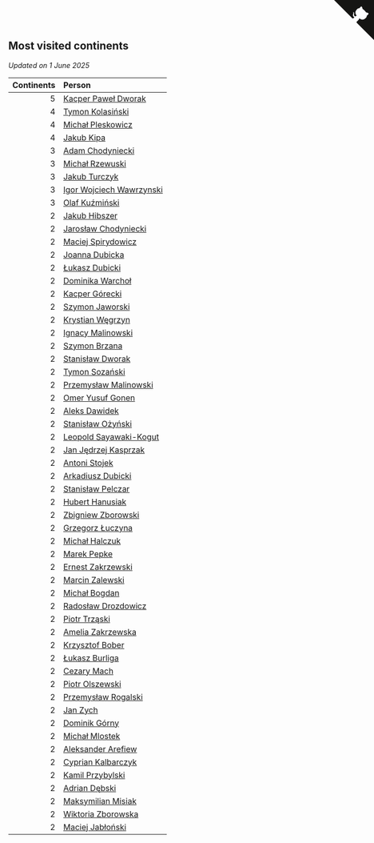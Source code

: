 ## Most visited continents

*Updated on  1 June 2025*

| Continents | Person |
| ---: | :--- |
| 5 | [Kacper Paweł Dworak](https://www.worldcubeassociation.org/persons/2020DWOR01) |
| 4 | [Tymon Kolasiński](https://www.worldcubeassociation.org/persons/2016KOLA02) |
| 4 | [Michał Pleskowicz](https://www.worldcubeassociation.org/persons/2009PLES01) |
| 4 | [Jakub Kipa](https://www.worldcubeassociation.org/persons/2010KIPA01) |
| 3 | [Adam Chodyniecki](https://www.worldcubeassociation.org/persons/2017CHOD02) |
| 3 | [Michał Rzewuski](https://www.worldcubeassociation.org/persons/2014RZEW01) |
| 3 | [Jakub Turczyk](https://www.worldcubeassociation.org/persons/2022TURC02) |
| 3 | [Igor Wojciech Wawrzynski](https://www.worldcubeassociation.org/persons/2019WAWR01) |
| 3 | [Olaf Kuźmiński](https://www.worldcubeassociation.org/persons/2018KUZM02) |
| 2 | [Jakub Hibszer](https://www.worldcubeassociation.org/persons/2018HIBS01) |
| 2 | [Jarosław Chodyniecki](https://www.worldcubeassociation.org/persons/2018CHOD01) |
| 2 | [Maciej Spirydowicz](https://www.worldcubeassociation.org/persons/2020SPIR01) |
| 2 | [Joanna Dubicka](https://www.worldcubeassociation.org/persons/2018DUBI04) |
| 2 | [Łukasz Dubicki](https://www.worldcubeassociation.org/persons/2018DUBI01) |
| 2 | [Dominika Warchoł](https://www.worldcubeassociation.org/persons/2021WARC01) |
| 2 | [Kacper Górecki](https://www.worldcubeassociation.org/persons/2021GORE01) |
| 2 | [Szymon Jaworski](https://www.worldcubeassociation.org/persons/2021JAWO01) |
| 2 | [Krystian Węgrzyn](https://www.worldcubeassociation.org/persons/2021WEGR01) |
| 2 | [Ignacy Malinowski](https://www.worldcubeassociation.org/persons/2021MALI02) |
| 2 | [Szymon Brzana](https://www.worldcubeassociation.org/persons/2017BRZA01) |
| 2 | [Stanisław Dworak](https://www.worldcubeassociation.org/persons/2021DWOR01) |
| 2 | [Tymon Sozański](https://www.worldcubeassociation.org/persons/2022SOZA01) |
| 2 | [Przemysław Malinowski](https://www.worldcubeassociation.org/persons/2022MALI01) |
| 2 | [Omer Yusuf Gonen](https://www.worldcubeassociation.org/persons/2022GONE01) |
| 2 | [Aleks Dawidek](https://www.worldcubeassociation.org/persons/2022DAWI01) |
| 2 | [Stanisław Ożyński](https://www.worldcubeassociation.org/persons/2022OZYN01) |
| 2 | [Leopold Sayawaki-Kogut](https://www.worldcubeassociation.org/persons/2022SAYA01) |
| 2 | [Jan Jędrzej Kasprzak](https://www.worldcubeassociation.org/persons/2022KASP03) |
| 2 | [Antoni Stojek](https://www.worldcubeassociation.org/persons/2022STOJ03) |
| 2 | [Arkadiusz Dubicki](https://www.worldcubeassociation.org/persons/2023DUBI01) |
| 2 | [Stanisław Pelczar](https://www.worldcubeassociation.org/persons/2023PELC01) |
| 2 | [Hubert Hanusiak](https://www.worldcubeassociation.org/persons/2013HANU01) |
| 2 | [Zbigniew Zborowski](https://www.worldcubeassociation.org/persons/2003ZBOR02) |
| 2 | [Grzegorz Łuczyna](https://www.worldcubeassociation.org/persons/2005LUCZ01) |
| 2 | [Michał Halczuk](https://www.worldcubeassociation.org/persons/2006HALC01) |
| 2 | [Marek Pepke](https://www.worldcubeassociation.org/persons/2008PEPK01) |
| 2 | [Ernest Zakrzewski](https://www.worldcubeassociation.org/persons/2011ZAKR01) |
| 2 | [Marcin Zalewski](https://www.worldcubeassociation.org/persons/2011ZALE02) |
| 2 | [Michał Bogdan](https://www.worldcubeassociation.org/persons/2012BOGD01) |
| 2 | [Radosław Drozdowicz](https://www.worldcubeassociation.org/persons/2012DROZ02) |
| 2 | [Piotr Trząski](https://www.worldcubeassociation.org/persons/2012TRZA01) |
| 2 | [Amelia Zakrzewska](https://www.worldcubeassociation.org/persons/2012ZAKR01) |
| 2 | [Krzysztof Bober](https://www.worldcubeassociation.org/persons/2013BOBE01) |
| 2 | [Łukasz Burliga](https://www.worldcubeassociation.org/persons/2013BURL01) |
| 2 | [Cezary Mach](https://www.worldcubeassociation.org/persons/2018MACH04) |
| 2 | [Piotr Olszewski](https://www.worldcubeassociation.org/persons/2013OLSZ02) |
| 2 | [Przemysław Rogalski](https://www.worldcubeassociation.org/persons/2013ROGA02) |
| 2 | [Jan Zych](https://www.worldcubeassociation.org/persons/2014ZYCH01) |
| 2 | [Dominik Górny](https://www.worldcubeassociation.org/persons/2015GORN01) |
| 2 | [Michał Mlostek](https://www.worldcubeassociation.org/persons/2015MLOS01) |
| 2 | [Aleksander Arefiew](https://www.worldcubeassociation.org/persons/2016AREF01) |
| 2 | [Cyprian Kalbarczyk](https://www.worldcubeassociation.org/persons/2016KALB01) |
| 2 | [Kamil Przybylski](https://www.worldcubeassociation.org/persons/2016PRZY01) |
| 2 | [Adrian Dębski](https://www.worldcubeassociation.org/persons/2017DEBS01) |
| 2 | [Maksymilian Misiak](https://www.worldcubeassociation.org/persons/2017MISI01) |
| 2 | [Wiktoria Zborowska](https://www.worldcubeassociation.org/persons/2003ZBOR01) |
| 2 | [Maciej Jabłoński](https://www.worldcubeassociation.org/persons/2017JABL01) |


<a href="https://github.com/maxidragon/wca_statistics_pl" class="github-corner" aria-label="View source on Github"><svg width="80" height="80" viewBox="0 0 250 250" style="fill:#151513; color:#fff; position: absolute; top: 0; border: 0; right: 0;" aria-hidden="true"><path d="M0,0 L115,115 L130,115 L142,142 L250,250 L250,0 Z"></path><path d="M128.3,109.0 C113.8,99.7 119.0,89.6 119.0,89.6 C122.0,82.7 120.5,78.6 120.5,78.6 C119.2,72.0 123.4,76.3 123.4,76.3 C127.3,80.9 125.5,87.3 125.5,87.3 C122.9,97.6 130.6,101.9 134.4,103.2" fill="currentColor" style="transform-origin: 130px 106px;" class="octo-arm"></path><path d="M115.0,115.0 C114.9,115.1 118.7,116.5 119.8,115.4 L133.7,101.6 C136.9,99.2 139.9,98.4 142.2,98.6 C133.8,88.0 127.5,74.4 143.8,58.0 C148.5,53.4 154.0,51.2 159.7,51.0 C160.3,49.4 163.2,43.6 171.4,40.1 C171.4,40.1 176.1,42.5 178.8,56.2 C183.1,58.6 187.2,61.8 190.9,65.4 C194.5,69.0 197.7,73.2 200.1,77.6 C213.8,80.2 216.3,84.9 216.3,84.9 C212.7,93.1 206.9,96.0 205.4,96.6 C205.1,102.4 203.0,107.8 198.3,112.5 C181.9,128.9 168.3,122.5 157.7,114.1 C157.9,116.9 156.7,120.9 152.7,124.9 L141.0,136.5 C139.8,137.7 141.6,141.9 141.8,141.8 Z" fill="currentColor" class="octo-body"></path></svg></a><style>.github-corner:hover .octo-arm{animation:octocat-wave 560ms ease-in-out}@keyframes octocat-wave{0%,100%{transform:rotate(0)}20%,60%{transform:rotate(-25deg)}40%,80%{transform:rotate(10deg)}}@media (max-width:500px){.github-corner:hover .octo-arm{animation:none}.github-corner .octo-arm{animation:octocat-wave 560ms ease-in-out}}</style>
